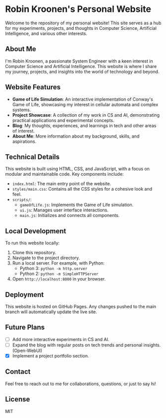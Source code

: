 # Robin Kroonen's Personal Website

Welcome to the repository of my personal website! This site serves as a hub for my experiments, projects, and thoughts in Computer Science, Artificial Intelligence, and various other interests.

## About Me

I'm Robin Kroonen, a passionate System Engineer with a keen interest in Computer Science and Artificial Intelligence. This website is where I share my journey, projects, and insights into the world of technology and beyond.

## Website Features

- **Game of Life Simulation**: An interactive implementation of Conway's Game of Life, showcasing my interest in cellular automata and complex systems.
- **Project Showcase**: A collection of my work in CS and AI, demonstrating practical applications and experimental concepts.
- **Blog**: My thoughts, experiences, and learnings in tech and other areas of interest.
- **About Me**: More information about my background, skills, and aspirations.

## Technical Details

This website is built using HTML, CSS, and JavaScript, with a focus on modular and maintainable code. Key components include:

- `index.html`: The main entry point of the website.
- `styles/main.css`: Contains all the CSS styles for a cohesive look and feel.
- `scripts/`:
  - `gameOfLife.js`: Implements the Game of Life simulation.
  - `ui.js`: Manages user interface interactions.
  - `main.js`: Initializes and connects all components.

## Local Development

To run this website locally:

1. Clone this repository.
2. Navigate to the project directory.
3. Run a local server. For example, with Python:
   - Python 3: `python -m http.server`
   - Python 2: `python -m SimpleHTTPServer`
4. Open `http://localhost:8000` in your browser.

## Deployment

This website is hosted on GitHub Pages. Any changes pushed to the main branch will automatically update the live site.

## Future Plans

- [ ] Add more interactive experiments in CS and AI.
- [ ] Expand the blog with regular posts on tech trends and personal insights. (Open-WebUI)
- [x] Implement a project portfolio section.

## Contact

Feel free to reach out to me for collaborations, questions, or just to say hi!

## License

MIT
